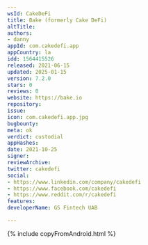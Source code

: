 ```yaml
---
wsId: CakeDeFi
title: Bake (formerly Cake DeFi)
altTitle: 
authors:
- danny
appId: com.cakedefi.app
appCountry: la
idd: 1564415526
released: 2021-06-15
updated: 2025-01-15
version: 7.2.0
stars: 0
reviews: 0
website: https://bake.io
repository: 
issue: 
icon: com.cakedefi.app.jpg
bugbounty: 
meta: ok
verdict: custodial
appHashes: 
date: 2021-10-25
signer: 
reviewArchive: 
twitter: cakedefi
social:
- https://www.linkedin.com/company/cakedefi
- https://www.facebook.com/cakedefi
- https://www.reddit.com/r/cakedefi
features: 
developerName: GS Fintech UAB

---
```


{% include copyFromAndroid.html %}